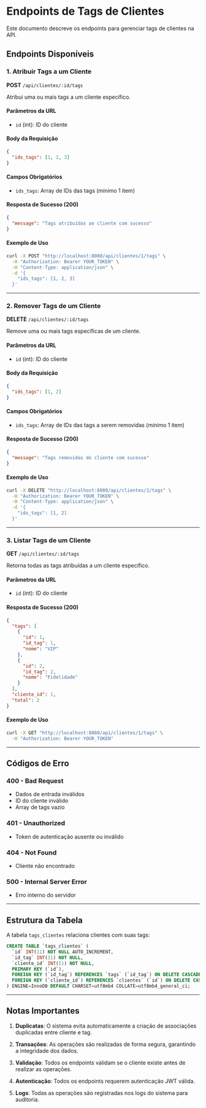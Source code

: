 # Endpoints de Tags de Clientes

Este documento descreve os endpoints para gerenciar tags de clientes na API.

## Endpoints Disponíveis

### 1. Atribuir Tags a um Cliente
**POST** `/api/clientes/:id/tags`

Atribui uma ou mais tags a um cliente específico.

#### Parâmetros da URL
- `id` (int): ID do cliente

#### Body da Requisição
```json
{
  "ids_tags": [1, 2, 3]
}
```

#### Campos Obrigatórios
- `ids_tags`: Array de IDs das tags (mínimo 1 item)

#### Resposta de Sucesso (200)
```json
{
  "message": "Tags atribuídas ao cliente com sucesso"
}
```

#### Exemplo de Uso
```bash
curl -X POST "http://localhost:8080/api/clientes/1/tags" \
  -H "Authorization: Bearer YOUR_TOKEN" \
  -H "Content-Type: application/json" \
  -d '{
    "ids_tags": [1, 2, 3]
  }'
```

---

### 2. Remover Tags de um Cliente
**DELETE** `/api/clientes/:id/tags`

Remove uma ou mais tags específicas de um cliente.

#### Parâmetros da URL
- `id` (int): ID do cliente

#### Body da Requisição
```json
{
  "ids_tags": [1, 2]
}
```

#### Campos Obrigatórios
- `ids_tags`: Array de IDs das tags a serem removidas (mínimo 1 item)

#### Resposta de Sucesso (200)
```json
{
  "message": "Tags removidas do cliente com sucesso"
}
```

#### Exemplo de Uso
```bash
curl -X DELETE "http://localhost:8080/api/clientes/1/tags" \
  -H "Authorization: Bearer YOUR_TOKEN" \
  -H "Content-Type: application/json" \
  -d '{
    "ids_tags": [1, 2]
  }'
```

---

### 3. Listar Tags de um Cliente
**GET** `/api/clientes/:id/tags`

Retorna todas as tags atribuídas a um cliente específico.

#### Parâmetros da URL
- `id` (int): ID do cliente

#### Resposta de Sucesso (200)
```json
{
  "tags": [
    {
      "id": 1,
      "id_tag": 1,
      "nome": "VIP"
    },
    {
      "id": 2,
      "id_tag": 2,
      "nome": "Fidelidade"
    }
  ],
  "cliente_id": 1,
  "total": 2
}
```

#### Exemplo de Uso
```bash
curl -X GET "http://localhost:8080/api/clientes/1/tags" \
  -H "Authorization: Bearer YOUR_TOKEN"
```

---

## Códigos de Erro

### 400 - Bad Request
- Dados de entrada inválidos
- ID do cliente inválido
- Array de tags vazio

### 401 - Unauthorized
- Token de autenticação ausente ou inválido

### 404 - Not Found
- Cliente não encontrado

### 500 - Internal Server Error
- Erro interno do servidor

---

## Estrutura da Tabela

A tabela `tags_clientes` relaciona clientes com suas tags:

```sql
CREATE TABLE `tags_clientes` (
  `id` INT(11) NOT NULL AUTO_INCREMENT,
  `id_tag` INT(11) NOT NULL,
  `cliente_id` INT(11) NOT NULL,
  PRIMARY KEY (`id`),
  FOREIGN KEY (`id_tag`) REFERENCES `tags` (`id_tag`) ON DELETE CASCADE ON UPDATE CASCADE,
  FOREIGN KEY (`cliente_id`) REFERENCES `clientes` (`id`) ON DELETE CASCADE ON UPDATE CASCADE
) ENGINE=InnoDB DEFAULT CHARSET=utf8mb4 COLLATE=utf8mb4_general_ci;
```

---

## Notas Importantes

1. **Duplicatas**: O sistema evita automaticamente a criação de associações duplicadas entre cliente e tag.

2. **Transações**: As operações são realizadas de forma segura, garantindo a integridade dos dados.

3. **Validação**: Todos os endpoints validam se o cliente existe antes de realizar as operações.

4. **Autenticação**: Todos os endpoints requerem autenticação JWT válida.

5. **Logs**: Todas as operações são registradas nos logs do sistema para auditoria.
